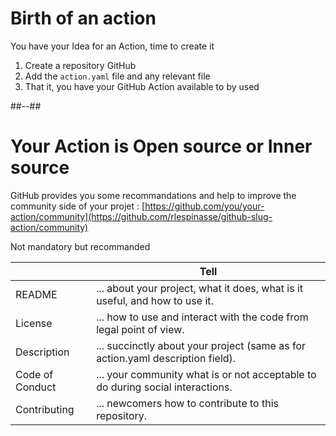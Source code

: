<!-- .slide: -->

# Birth of an action

You have your Idea for an Action, time to create it

1. Create a repository GitHub
2. Add the `action.yaml` file and any relevant file
3. That it, you have your GitHub Action available to by used
<!-- .element: class="list-fragment" -->

##--##

<!-- .slide: -->

# Your Action is Open source or Inner source

GitHub provides you some recommandations and help to improve the community side of your projet : [https://github.com/you/your-action/community](https://github.com/rlespinasse/github-slug-action/community)

Not mandatory but recommanded

|                 | Tell                                                                           |
| --------------- | ------------------------------------------------------------------------------ |
| README          | ... about your project, what it does, what is it useful, and how to use it.    |
| License         | ... how to use and interact with the code from legal point of view.            |
| Description     | ... succinctly about your project (same as for action.yaml description field). |
| Code of Conduct | ... your community what is or not acceptable to do during social interactions. |
| Contributing    | ... newcomers how to contribute to this repository.                            |

